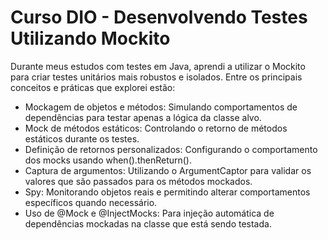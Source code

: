 # Curso DIO - Desenvolvendo Testes Utilizando Mockito 

Durante meus estudos com testes em Java, aprendi a utilizar o Mockito para criar testes unitários mais robustos e isolados. Entre os principais conceitos e práticas que explorei estão:
- Mockagem de objetos e métodos: Simulando comportamentos de dependências para testar apenas a lógica da classe alvo.
- Mock de métodos estáticos: Controlando o retorno de métodos estáticos durante os testes.
- Definição de retornos personalizados: Configurando o comportamento dos mocks usando when().thenReturn().
- Captura de argumentos: Utilizando o ArgumentCaptor para validar os valores que são passados para os métodos mockados.
- Spy: Monitorando objetos reais e permitindo alterar comportamentos específicos quando necessário.
- Uso de @Mock e @InjectMocks: Para injeção automática de dependências mockadas na classe que está sendo testada.
